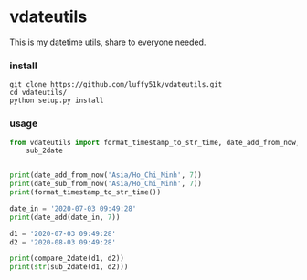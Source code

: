 # vdateutils

This is my datetime utils, share to everyone needed.

### install

```
git clone https://github.com/luffy51k/vdateutils.git
cd vdateutils/
python setup.py install
```

### usage

```python
from vdateutils import format_timestamp_to_str_time, date_add_from_now, date_sub_from_now, date_add, compare_2date,\
    sub_2date


print(date_add_from_now('Asia/Ho_Chi_Minh', 7))
print(date_sub_from_now('Asia/Ho_Chi_Minh', 7))
print(format_timestamp_to_str_time())

date_in = '2020-07-03 09:49:28'
print(date_add(date_in, 7))

d1 = '2020-07-03 09:49:28'
d2 = '2020-08-03 09:49:28'

print(compare_2date(d1, d2))
print(str(sub_2date(d1, d2)))
```
